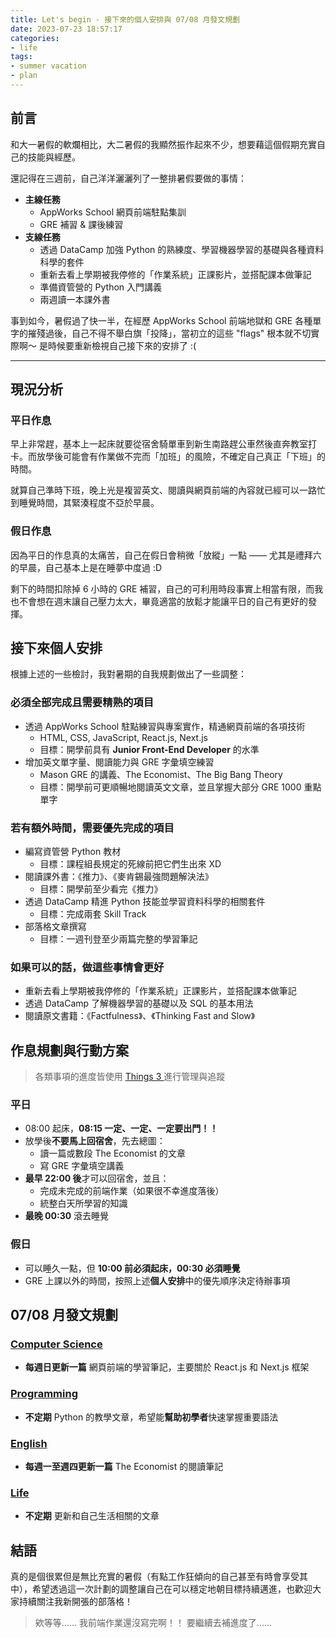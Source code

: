 ```yaml
---
title: Let's begin - 接下來的個人安排與 07/08 月發文規劃
date: 2023-07-23 18:57:17
categories:
- life
tags:
- summer vacation
- plan
---
```

## 前言

和大一暑假的軟爛相比，大二暑假的我顯然振作起來不少，想要藉這個假期充實自己的技能與經歷。

還記得在三週前，自己洋洋灑灑列了一整排暑假要做的事情：
- **主線任務**
  - AppWorks School 網頁前端駐點集訓 
  - GRE 補習 & 課後練習
- **支線任務**
  - 透過 DataCamp 加強 Python 的熟練度、學習機器學習的基礎與各種資料科學的套件
  - 重新去看上學期被我停修的「作業系統」正課影片，並搭配課本做筆記
  - 準備資管營的 Python 入門講義
  - 兩週讀一本課外書

事到如今，暑假過了快一半，在經歷 AppWorks School 前端地獄和 GRE 各種單字的摧殘過後，自己不得不舉白旗「投降」，當初立的這些 "flags" 根本就不切實際啊～ 是時候要重新檢視自己接下來的安排了 :(

---

## 現況分析

### **平日作息**

早上非常趕，基本上一起床就要從宿舍騎單車到新生南路趕公車然後直奔教室打卡。而放學後可能會有作業做不完而「加班」的風險，不確定自己真正「下班」的時間。

就算自己準時下班，晚上光是複習英文、閱讀與網頁前端的內容就已經可以一路忙到睡覺時間，其緊湊程度不亞於早晨。

### **假日作息**

因為平日的作息真的太痛苦，自己在假日會稍微「放縱」一點 —— 尤其是禮拜六的早晨，自己基本上是在睡夢中度過 :D

剩下的時間扣除掉 6 小時的 GRE 補習，自己的可利用時段事實上相當有限，而我也不會想在週末讓自己壓力太大，畢竟適當的放鬆才能讓平日的自己有更好的發揮。

## 接下來個人安排

根據上述的一些檢討，我對暑期的自我規劃做出了一些調整：

### 必須**全部完成**且需要精熟的項目

- 透過 AppWorks School 駐點練習與專案實作，精通網頁前端的各項技術 
  - HTML, CSS, JavaScript, React.js, Next.js
  - 目標：開學前具有 **Junior Front-End Developer** 的水準
- 增加英文單字量、閱讀能力與 GRE 字彙填空練習
  - Mason GRE 的講義、The Economist、The Big Bang Theory
  - 目標：開學前可更順暢地閱讀英文文章，並且掌握大部分 GRE 1000 重點單字

### 若有額外時間，需要優先完成的項目

- 編寫資管營 Python 教材
  - 目標：課程組長規定的死線前把它們生出來 XD
- 閱讀課外書：《推力》、《麥肯錫最強問題解決法》
  - 目標：開學前至少看完《推力》
- 透過 DataCamp 精進 Python 技能並學習資料科學的相關套件
  - 目標：完成兩套 Skill Track
- 部落格文章撰寫
  - 目標：一週刊登至少兩篇完整的學習筆記

### 如果可以的話，做這些事情會更好

- 重新去看上學期被我停修的「作業系統」正課影片，並搭配課本做筆記
- 透過 DataCamp 了解機器學習的基礎以及 SQL 的基本用法
- 閱讀原文書籍：《Factfulness》、《Thinking Fast and Slow》



## 作息規劃與行動方案

>  各類事項的進度皆使用 [Things 3 ](https://apps.apple.com/tw/app/things-3/id904237743)進行管理與追蹤

### 平日

- 08:00 起床，**08:15 一定、一定、一定要出門！！**
- 放學後**不要馬上回宿舍**，先去總圖：
  - 讀一篇或數段 The Economist 的文章
  - 寫 GRE 字彙填空講義
- **最早 22:00 後**才可以回宿舍，並且：
  - 完成未完成的前端作業（如果很不幸進度落後）
  - 統整白天所學習的知識
- **最晚 00:30** 滾去睡覺

### 假日

- 可以睡久一點，但 **10:00 前必須起床，00:30 必須睡覺**
- GRE 上課以外的時間，按照上述**個人安排**中的優先順序決定待辦事項

## 07/08 月發文規劃

### [Computer Science](/categories/Computer-Science/) 

- **每週日更新一篇** 網頁前端的學習筆記，主要關於 React.js 和 Next.js 框架

### [Programming](/categories/Programming) 

- **不定期** Python 的教學文章，希望能**幫助初學者**快速掌握重要語法

### [English](/categories/English) 

- **每週一至週四更新一篇** The Economist 的閱讀筆記

### [Life](/categories/Life)  

- **不定期** 更新和自己生活相關的文章

## 結語

真的是個很累但是無比充實的暑假（有點工作狂傾向的自己甚至有時會享受其中），希望透過這一次計劃的調整讓自己在可以穩定地朝目標持續邁進，也歡迎大家持續關注我新開張的部落格！

> 欸等等...... 我前端作業還沒寫完啊！！ 要繼續去補進度了......













